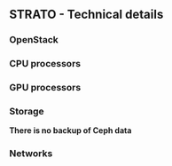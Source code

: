 ## STRATO - Technical details

### OpenStack

### CPU processors

### GPU processors

### Storage

**There is no backup of Ceph data**

### Networks